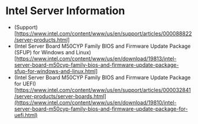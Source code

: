 # Intel Server Information
- (Support)[https://www.intel.com/content/www/us/en/support/articles/000088822/server-products.html]
- (Intel Server Board M50CYP Family BIOS and Firmware Update Package (SFUP) for Windows and Linux)[https://www.intel.com/content/www/us/en/download/19813/intel-server-board-m50cyp-family-bios-and-firmware-update-package-sfup-for-windows-and-linux.html]
- (Intel Server Board M50CYP Family BIOS and Firmware Update Package for UEFI)[https://www.intel.com/content/www/us/en/support/articles/000032841/server-products/server-boards.html](https://www.intel.com/content/www/us/en/download/19810/intel-server-board-m50cyp-family-bios-and-firmware-update-package-for-uefi.html)
